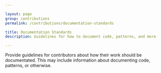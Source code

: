 ```yaml
---

layout: page
group: contributions
permalink: /contributions/documentation-standards

title: Documentation Standards
description: Guidelines for how to document code, patterns, and more

---
```


Provide guidelines for contributors about how their work should be documentated. This may include information about documenting code, patterns, or otherwise.
